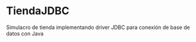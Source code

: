 # TiendaJDBC
 Simulacro de tienda implementando driver JDBC para conexión de base de datos con Java
